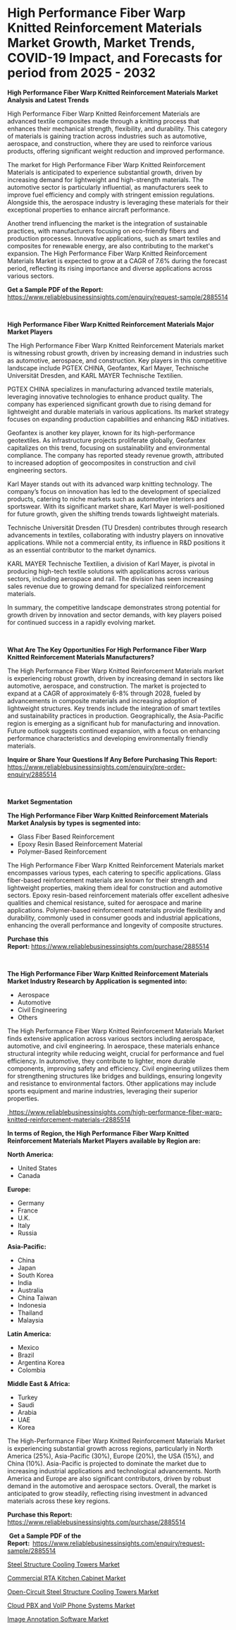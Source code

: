 <p><h1>High Performance Fiber Warp Knitted Reinforcement Materials Market Growth, Market Trends, COVID-19 Impact, and Forecasts for period from 2025 - 2032</h1></p><p><strong>High Performance Fiber Warp Knitted Reinforcement Materials Market Analysis and Latest Trends</strong></p>
<p><p>High Performance Fiber Warp Knitted Reinforcement Materials are advanced textile composites made through a knitting process that enhances their mechanical strength, flexibility, and durability. This category of materials is gaining traction across industries such as automotive, aerospace, and construction, where they are used to reinforce various products, offering significant weight reduction and improved performance.</p><p>The market for High Performance Fiber Warp Knitted Reinforcement Materials is anticipated to experience substantial growth, driven by increasing demand for lightweight and high-strength materials. The automotive sector is particularly influential, as manufacturers seek to improve fuel efficiency and comply with stringent emission regulations. Alongside this, the aerospace industry is leveraging these materials for their exceptional properties to enhance aircraft performance.</p><p>Another trend influencing the market is the integration of sustainable practices, with manufacturers focusing on eco-friendly fibers and production processes. Innovative applications, such as smart textiles and composites for renewable energy, are also contributing to the market's expansion. The High Performance Fiber Warp Knitted Reinforcement Materials Market is expected to grow at a CAGR of 7.6% during the forecast period, reflecting its rising importance and diverse applications across various sectors.</p></p>
<p><strong>Get a Sample PDF of the Report:&nbsp;</strong> <a href="https://www.reliablebusinessinsights.com/enquiry/request-sample/2885514?utm_campaign=1877&utm_medium=2&utm_source=Github&utm_content=ia&utm_term=13032025&utm_id=high-performance-fiber-warp-knitted-reinforcement-materials">https://www.reliablebusinessinsights.com/enquiry/request-sample/2885514</a></p>
<p>&nbsp;</p>
<p><strong>High Performance Fiber Warp Knitted Reinforcement Materials Major Market Players</strong></p>
<p><p>The High Performance Fiber Warp Knitted Reinforcement Materials market is witnessing robust growth, driven by increasing demand in industries such as automotive, aerospace, and construction. Key players in this competitive landscape include PGTEX CHINA, Geofantex, Karl Mayer, Technische Universität Dresden, and KARL MAYER Technische Textilien.</p><p>PGTEX CHINA specializes in manufacturing advanced textile materials, leveraging innovative technologies to enhance product quality. The company has experienced significant growth due to rising demand for lightweight and durable materials in various applications. Its market strategy focuses on expanding production capabilities and enhancing R&D initiatives.</p><p>Geofantex is another key player, known for its high-performance geotextiles. As infrastructure projects proliferate globally, Geofantex capitalizes on this trend, focusing on sustainability and environmental compliance. The company has reported steady revenue growth, attributed to increased adoption of geocomposites in construction and civil engineering sectors.</p><p>Karl Mayer stands out with its advanced warp knitting technology. The company’s focus on innovation has led to the development of specialized products, catering to niche markets such as automotive interiors and sportswear. With its significant market share, Karl Mayer is well-positioned for future growth, given the shifting trends towards lightweight materials.</p><p>Technische Universität Dresden (TU Dresden) contributes through research advancements in textiles, collaborating with industry players on innovative applications. While not a commercial entity, its influence in R&D positions it as an essential contributor to the market dynamics.</p><p>KARL MAYER Technische Textilien, a division of Karl Mayer, is pivotal in producing high-tech textile solutions with applications across various sectors, including aerospace and rail. The division has seen increasing sales revenue due to growing demand for specialized reinforcement materials.</p><p>In summary, the competitive landscape demonstrates strong potential for growth driven by innovation and sector demands, with key players poised for continued success in a rapidly evolving market.</p></p>
<p>&nbsp;</p>
<p><strong>What Are The Key Opportunities For High Performance Fiber Warp Knitted Reinforcement Materials Manufacturers?</strong></p>
<p><p>The High Performance Fiber Warp Knitted Reinforcement Materials market is experiencing robust growth, driven by increasing demand in sectors like automotive, aerospace, and construction. The market is projected to expand at a CAGR of approximately 6-8% through 2028, fueled by advancements in composite materials and increasing adoption of lightweight structures. Key trends include the integration of smart textiles and sustainability practices in production. Geographically, the Asia-Pacific region is emerging as a significant hub for manufacturing and innovation. Future outlook suggests continued expansion, with a focus on enhancing performance characteristics and developing environmentally friendly materials.</p></p>
<p><strong>Inquire or Share Your Questions If Any Before Purchasing This Report:</strong> <a href="https://www.reliablebusinessinsights.com/enquiry/pre-order-enquiry/2885514?utm_campaign=1877&utm_medium=2&utm_source=Github&utm_content=ia&utm_term=13032025&utm_id=high-performance-fiber-warp-knitted-reinforcement-materials">https://www.reliablebusinessinsights.com/enquiry/pre-order-enquiry/2885514</a></p>
<p>&nbsp;</p>
<p><strong>Market Segmentation</strong></p>
<p><strong>The High Performance Fiber Warp Knitted Reinforcement Materials Market Analysis by types is segmented into:</strong></p>
<p><ul><li>Glass Fiber Based Reinforcement</li><li>Epoxy Resin Based Reinforcement Material</li><li>Polymer-Based Reinforcement</li></ul></p>
<p><p>The High Performance Fiber Warp Knitted Reinforcement Materials market encompasses various types, each catering to specific applications. Glass fiber-based reinforcement materials are known for their strength and lightweight properties, making them ideal for construction and automotive sectors. Epoxy resin-based reinforcement materials offer excellent adhesive qualities and chemical resistance, suited for aerospace and marine applications. Polymer-based reinforcement materials provide flexibility and durability, commonly used in consumer goods and industrial applications, enhancing the overall performance and longevity of composite structures.</p></p>
<p><strong>Purchase this Report:&nbsp;</strong><a href="https://www.reliablebusinessinsights.com/purchase/2885514?utm_campaign=1877&utm_medium=2&utm_source=Github&utm_content=ia&utm_term=13032025&utm_id=high-performance-fiber-warp-knitted-reinforcement-materials">https://www.reliablebusinessinsights.com/purchase/2885514</a></p>
<p>&nbsp;</p>
<p><strong>The High Performance Fiber Warp Knitted Reinforcement Materials Market Industry Research by Application is segmented into:</strong></p>
<p><ul><li>Aerospace</li><li>Automotive</li><li>Civil Engineering</li><li>Others</li></ul></p>
<p><p>The High Performance Fiber Warp Knitted Reinforcement Materials Market finds extensive application across various sectors including aerospace, automotive, and civil engineering. In aerospace, these materials enhance structural integrity while reducing weight, crucial for performance and fuel efficiency. In automotive, they contribute to lighter, more durable components, improving safety and efficiency. Civil engineering utilizes them for strengthening structures like bridges and buildings, ensuring longevity and resistance to environmental factors. Other applications may include sports equipment and marine industries, leveraging their superior properties.</p></p>
<p><a href="https://www.reliablebusinessinsights.com/high-performance-fiber-warp-knitted-reinforcement-materials-r2885514?utm_campaign=1877&utm_medium=2&utm_source=Github&utm_content=ia&utm_term=13032025&utm_id=high-performance-fiber-warp-knitted-reinforcement-materials">&nbsp;https://www.reliablebusinessinsights.com/high-performance-fiber-warp-knitted-reinforcement-materials-r2885514</a></p>
<p><strong>In terms of Region, the High Performance Fiber Warp Knitted Reinforcement Materials Market Players available by Region are:</strong></p>
<p>
    <p> <strong> North America: </strong>
        <ul>
            <li>United States</li>
            <li>Canada</li>
        </ul>
        </p> 
    <p> <strong> Europe: </strong>
        <ul>
            <li>Germany</li>
            <li>France</li>
            <li>U.K.</li>
            <li>Italy</li>
            <li>Russia</li>
        </ul>
        </p> 
    <p> <strong> Asia-Pacific: </strong>
        <ul>
            <li>China</li>
            <li>Japan</li>
            <li>South Korea</li>
            <li>India</li>
            <li>Australia</li>
            <li>China Taiwan</li>
            <li>Indonesia</li>
            <li>Thailand</li>
            <li>Malaysia</li>
        </ul>
        </p> 
    <p> <strong> Latin America: </strong>
        <ul>
            <li>Mexico</li>
            <li>Brazil</li>
            <li>Argentina Korea</li>
            <li>Colombia</li>
        </ul>
        </p> 
    <p> <strong> Middle East & Africa: </strong>
        <ul>
            <li>Turkey</li>
            <li>Saudi</li>
            <li>Arabia</li>
            <li>UAE</li>
            <li>Korea</li>
        </ul>
    </p>
    </p>
<p><p>The High-Performance Fiber Warp Knitted Reinforcement Materials Market is experiencing substantial growth across regions, particularly in North America (25%), Asia-Pacific (30%), Europe (20%), the USA (15%), and China (10%). Asia-Pacific is projected to dominate the market due to increasing industrial applications and technological advancements. North America and Europe are also significant contributors, driven by robust demand in the automotive and aerospace sectors. Overall, the market is anticipated to grow steadily, reflecting rising investment in advanced materials across these key regions.</p></p>
<p><strong>Purchase this Report: </strong><a href="https://www.reliablebusinessinsights.com/purchase/2885514?utm_campaign=1877&utm_medium=2&utm_source=Github&utm_content=ia&utm_term=13032025&utm_id=high-performance-fiber-warp-knitted-reinforcement-materials">https://www.reliablebusinessinsights.com/purchase/2885514</a></p>
<p>&nbsp;<strong>Get a Sample PDF of the Report:&nbsp;&nbsp;</strong><a href="https://www.reliablebusinessinsights.com/enquiry/request-sample/2885514?utm_campaign=1877&utm_medium=2&utm_source=Github&utm_content=ia&utm_term=13032025&utm_id=high-performance-fiber-warp-knitted-reinforcement-materials">https://www.reliablebusinessinsights.com/enquiry/request-sample/2885514</a></p>
<p><strong></strong></p>
<p><p><a href="https://github.com/porstgowinjq/Market-Research-Report-List-1/blob/main/steel-structure-cooling-towers-market.md?utm_campaign=1877&utm_medium=2&utm_source=Github&utm_content=ia&utm_term=13032025&utm_id=high-performance-fiber-warp-knitted-reinforcement-materials">Steel Structure Cooling Towers Market</a></p><p><a href="https://github.com/amagloeaad54/Market-Research-Report-List-1/blob/main/commercial-rta-kitchen-cabinet-market.md?utm_campaign=1877&utm_medium=2&utm_source=Github&utm_content=ia&utm_term=13032025&utm_id=high-performance-fiber-warp-knitted-reinforcement-materials">Commercial RTA Kitchen Cabinet Market</a></p><p><a href="https://github.com/swaftaenglem/Market-Research-Report-List-1/blob/main/open-circuit-steel-structure-cooling-towers-market.md?utm_campaign=1877&utm_medium=2&utm_source=Github&utm_content=ia&utm_term=13032025&utm_id=high-performance-fiber-warp-knitted-reinforcement-materials">Open-Circuit Steel Structure Cooling Towers Market</a></p><p><a href="https://github.com/gassmkalay/Market-Research-Report-List-1/blob/main/cloud-pbx-and-voip-phone-systems-market.md?utm_campaign=1877&utm_medium=2&utm_source=Github&utm_content=ia&utm_term=13032025&utm_id=high-performance-fiber-warp-knitted-reinforcement-materials">Cloud PBX and VoIP Phone Systems Market</a></p><p><a href="https://github.com/blauetrelawz/Market-Research-Report-List-1/blob/main/image-annotation-software-market.md?utm_campaign=1877&utm_medium=2&utm_source=Github&utm_content=ia&utm_term=13032025&utm_id=high-performance-fiber-warp-knitted-reinforcement-materials">Image Annotation Software Market</a></p></p>